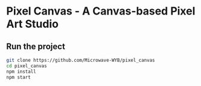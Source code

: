 # Pixel Canvas - A Canvas-based Pixel Art Studio

## Run the project

```bash
git clone https://github.com/Microwave-WYB/pixel_canvas
cd pixel_canvas
npm install
npm start
```